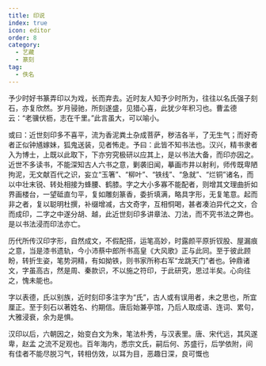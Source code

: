 ```yaml
---
title: 印说
index: true
icon: editor
order: 8
category:
  - 艺藏
  - 篆刻
tag:
  - 佚名
---
```


予少时好书篆弄印以为戏，长而弃去。近时友人知予少时所为，往往以名氏强子刻石，亦复欣然。岁月骎驰，所刻遂盛，见猎心喜，此犹少年积习也。曹孟德云：“老骥伏枥，志在千里。”此言虽大，可以喻小。  

或曰：近世刻印多不喜平，流为香泥粪土杂成菩萨，秽洁各半，了无生气；而好奇者正似钟馗嫁妹，狐鬼送装，见者怖走。予曰：此皆不知书法也。汉兴，精书隶者入为博士，上既以此取下，下亦穷究极研以应其上，是以书法大备，而印亦因之。近世不多读书，不能深知古人六书之意，剿袭旧闻，摹画市井以射利，师传既卑陋拘泥，无文献百代之识，妄立“玉箸”、“柳叶”、“铁线”、“急就”、“烂铜”诸名，而以中壮末锐、转处相接为蜂腰、鹤膝。字之大小多寡不能配者，则增其文理曲折如界画楼台，一望砥直匀平，复如雕刻篆香，委折填满，略具字形，无复笔意。起而非之者，复以聪明杜撰，补缀增减，古文奇字，互相恫喝，甚者凑泊异代之文，合而成印，二字之中遂分胡、越，此近世刻印多讲章法、刀法，而不究书法之弊也。是以书法浸而印法亦亡。  

历代所传汉印字形，自然成文，不假配搭，运笔高妙，时露颜平原折钗股、屋漏痕之意，当是漆书遗轨，今小沛蔡中郎所书高皇《大风歌》正与此同。至于彼此顾盼，转折生姿，笔势洞精，有如拗铁，则书家所称右军“龙跳天门”者也。钟鼎诸文，字虽高古，然是周、秦款识，不以施之符印，于此研究，思过半矣。心向往之，愧未能也。  

字以表德，氏以别族，近时刻印多注字为“氏”，古人或有误用者，未之思也，所宜厘正。至于刻石以著姓名、约期信。唐后始兼亭馆，乃后人取成语、连词、累句，大雅浸衰，余为是惧。  

汉印以后，六朝因之，始变白文为朱，笔法朴秀，与汉表里。唐、宋代远，其风遂卑，赵孟 之流不足观也。百年海内，悉宗文氏，嗣后何、苏盛行，后学依附，间有佳者不能尽脱习气，转相仿效，以耳为目，恶趣日深，良可慨也  
